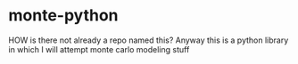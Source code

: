 # monte-python
HOW is there not already a repo named this? Anyway this is a python library in which I will attempt monte carlo modeling stuff
